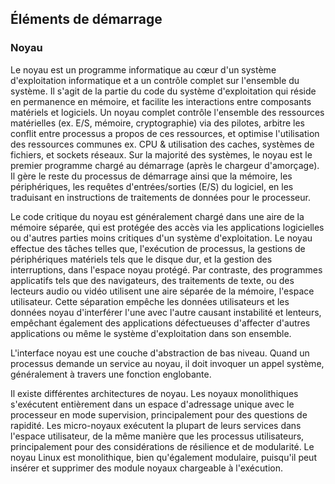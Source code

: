 ## Éléments de démarrage

### Noyau

Le noyau est un programme informatique au cœur d'un système d'exploitation informatique et a un
contrôle complet sur l'ensemble du système. Il s'agit de la partie du code du système d'exploitation
qui réside en permanence en mémoire, et facilite les interactions entre composants matériels et
logiciels. Un noyau complet contrôle l'ensemble des ressources matérielles (ex. E/S, mémoire,
cryptographie) via des pilotes, arbitre les conflit entre processus a propos de ces ressources, et
optimise l'utilisation des ressources communes ex. CPU & utilisation des caches, systèmes de
fichiers, et sockets réseaux. Sur la majorité des systèmes, le noyau est le premier programme chargé
au démarrage (après le chargeur d'amorçage). Il gère le reste du processus de démarrage ainsi que la
mémoire, les périphériques, les requêtes d'entrées/sorties (E/S) du logiciel, en les traduisant en
instructions de traitements de données pour le processeur.

Le code critique du noyau est généralement chargé dans une aire de la mémoire séparée, qui est
protégée des accès via les applications logicielles ou d'autres parties moins critiques d'un système
d'exploitation. Le noyau effectue des tâches telles que, l'exécution de processus, la gestions de
périphériques matériels tels que le disque dur, et la gestion des interruptions, dans l'espace noyau
protégé. Par contraste, des programmes applicatifs tels que des navigateurs, des traitements de
texte, ou des lecteurs audio ou vidéo utilisent une aire séparée de la mémoire, l'espace
utilisateur. Cette séparation empêche les données utilisateurs et les données noyau d'interférer
l'une avec l'autre causant instabilité et lenteurs, empêchant également des applications
défectueuses d'affecter d'autres applications ou même le système d'exploitation dans son ensemble.

L'interface noyau est une couche d'abstraction de bas niveau. Quand un processus demande un service
au noyau, il doit invoquer un appel système, généralement à travers une fonction englobante.

Il existe différentes architectures de noyau. Les noyaux monolithiques s'exécutent entièrement dans
un espace d'adressage unique avec le processeur en mode supervision, principalement pour des
questions de rapidité. Les micro-noyaux exécutent la plupart de leurs services dans l'espace
utilisateur, de la même manière que les processus utilisateurs, principalement pour des
considérations de résilience et de modularité. Le noyau Linux est monolithique, bien qu'également
modulaire, puisqu'il peut insérer et supprimer des module noyaux chargeable à l'exécution.
